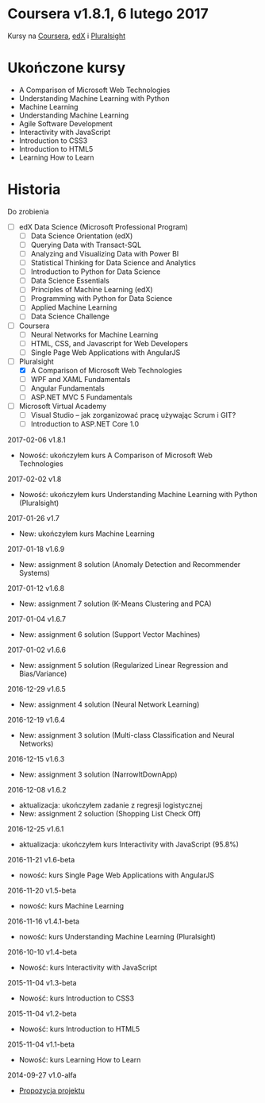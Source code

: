 ﻿# Coursera v1.8.1, 6 lutego 2017
Kursy na [Coursera](https://www.coursera.org/), [edX](https://courses.edx.org/dashboard#) i [Pluralsight](https://app.pluralsight.com/library/)

# Ukończone kursy

* A Comparison of Microsoft Web Technologies
* Understanding Machine Learning with Python
* Machine Learning
* Understanding Machine Learning
* Agile Software Development
* Interactivity with JavaScript
* Introduction to CSS3
* Introduction to HTML5
* Learning How to Learn

# Historia

Do zrobienia

* [ ] edX Data Science (Microsoft Professional Program)
    * [ ] Data Science Orientation (edX)
    * [ ] Querying Data with Transact-SQL
    * [ ] Analyzing and Visualizing Data with Power BI
    * [ ] Statistical Thinking for Data Science and Analytics
    * [ ] Introduction to Python for Data Science
    * [ ] Data Science Essentials
    * [ ] Principles of Machine Learning (edX)
    * [ ] Programming with Python for Data Science
    * [ ] Applied Machine Learning
    * [ ] Data Science Challenge
* [ ] Coursera
    * [ ] Neural Networks for Machine Learning
    * [ ] HTML, CSS, and Javascript for Web Developers
    * [ ] Single Page Web Applications with AngularJS
* [ ] Pluralsight
    * [x] A Comparison of Microsoft Web Technologies
    * [ ] WPF and XAML Fundamentals
    * [ ] Angular Fundamentals
    * [ ] ASP.NET MVC 5 Fundamentals
* [ ] Microsoft Virtual Academy
    * [ ] Visual Studio – jak zorganizować pracę używając Scrum i GIT?
    * [ ] Introduction to ASP.NET Core 1.0

2017-02-06 v1.8.1

* Nowość: ukończyłem kurs A Comparison of Microsoft Web Technologies

2017-02-02 v1.8

* Nowość: ukończyłem kurs Understanding Machine Learning with Python (Pluralsight)

2017-01-26 v1.7

* New: ukończyłem kurs Machine Learning

2017-01-18 v1.6.9

* New: assignment 8 solution (Anomaly Detection and Recommender Systems)

2017-01-12 v1.6.8

* New: assignment 7 solution (K-Means Clustering and PCA)

2017-01-04 v1.6.7

* New: assignment 6 solution (Support Vector Machines)

2017-01-02 v1.6.6

* New: assignment 5 solution (Regularized Linear Regression and Bias/Variance)

2016-12-29 v1.6.5

* New: assignment 4 solution (Neural Network Learning)

2016-12-19 v1.6.4

* New: assignment 3 solution (Multi-class Classification and Neural Networks)

2016-12-15 v1.6.3

* New: assignment 3 solution (NarrowItDownApp)

2016-12-08 v1.6.2

* aktualizacja: ukończyłem zadanie z regresji logistycznej
* New: assignment 2 soluction (Shopping List Check Off)

2016-12-25 v1.6.1

* aktualizacja: ukończyłem kurs Interactivity with JavaScript (95.8%)

2016-11-21 v1.6-beta

* nowość: kurs Single Page Web Applications with AngularJS

2016-11-20 v1.5-beta

* nowość: kurs Machine Learning

2016-11-16 v1.4.1-beta

* nowość: kurs Understanding Machine Learning (Pluralsight)

2016-10-10 v1.4-beta

* Nowość: kurs Interactivity with JavaScript

2015-11-04 v1.3-beta

* Nowość: kurs Introduction to CSS3

2015-11-04 v1.2-beta

* Nowość: kurs Introduction to HTML5

2015-11-04 v1.1-beta

* Nowość: kurs Learning How to Learn

2014-09-27 v1.0-alfa

* [Propozycja projektu](https://www.coursera.org/)
